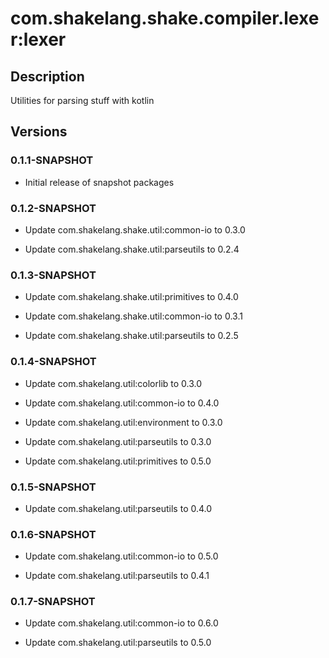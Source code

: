 # com.shakelang.shake.compiler.lexer:lexer

## Description

Utilities for parsing stuff with kotlin

## Versions

### 0.1.1-SNAPSHOT

* Initial release of snapshot packages

### 0.1.2-SNAPSHOT

* Update com.shakelang.shake.util:common-io to 0.3.0

* Update com.shakelang.shake.util:parseutils to 0.2.4

### 0.1.3-SNAPSHOT

* Update com.shakelang.shake.util:primitives to 0.4.0

* Update com.shakelang.shake.util:common-io to 0.3.1

* Update com.shakelang.shake.util:parseutils to 0.2.5

### 0.1.4-SNAPSHOT

* Update com.shakelang.util:colorlib to 0.3.0

* Update com.shakelang.util:common-io to 0.4.0

* Update com.shakelang.util:environment to 0.3.0

* Update com.shakelang.util:parseutils to 0.3.0

* Update com.shakelang.util:primitives to 0.5.0

### 0.1.5-SNAPSHOT

* Update com.shakelang.util:parseutils to 0.4.0

### 0.1.6-SNAPSHOT

* Update com.shakelang.util:common-io to 0.5.0

* Update com.shakelang.util:parseutils to 0.4.1

### 0.1.7-SNAPSHOT

* Update com.shakelang.util:common-io to 0.6.0

* Update com.shakelang.util:parseutils to 0.5.0